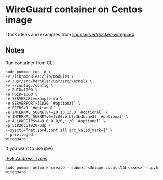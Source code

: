 # WireGuard container on Centos image

I took ideas and examples from [linuxserver/docker-wireguard](https://github.com/linuxserver/docker-wireguard)

## Notes

Run container from CLI
```
sudo podman run -d \
-v /lib/modules:/lib/modules \
-v /usr/src/kernels:/usr/src/kernels \
-v ~/config:/config \
-e PUID=1000 \
-e PGID=1000 \
-e SERVERURL=example.ru \
-e SERVERPORT=51820 `#optional` \
-e PEERS=1 `#optional` \
-e INTERNAL_SUBNETv4=10.13.13.0 `#optional` \
-e INTERNAL_SUBNETv6=fc00:bfb7:3bdb:ae33 `#optional` \
-e ALLOWEDIPSv4=0.0.0.0/0,::/0 `#optional` \
-p 51820:51820/udp \
--sysctl="net.ipv4.conf.all.src_valid_mark=1" \
--privileged
wireguard
```

If you want to use ipv6

[IPv6 Address Types](https://www.ripe.net/participate/member-support/lir-basics/ipv6_reference_card.pdf)
```
sudo podman network create --subnet <Unique Local Addresses> --ipv6 wireguard
```
